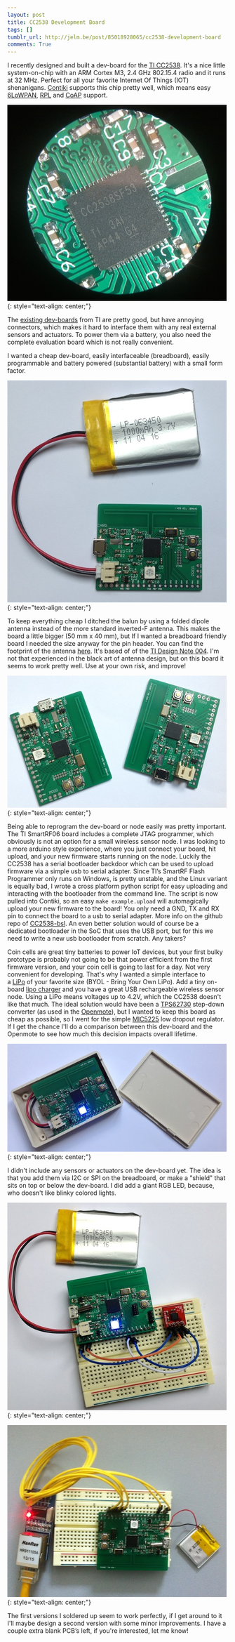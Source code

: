 ```yaml
---
layout: post
title: CC2538 Development Board
tags: []
tumblr_url: http://jelm.be/post/85018928065/cc2538-development-board
comments: True
---
```

I recently designed and built a dev-board for the [TI CC2538](http://www.ti.com/product/cc2538). It's a nice little system-on-chip with an ARM Cortex M3, 2.4 GHz 802.15.4 radio and it runs at 32 MHz. Perfect for all your favorite Internet Of Things (IOT) shenanigans. [Contiki](http://contiki-os.org/) supports this chip pretty well, which means easy [6LoWPAN](http://en.wikipedia.org/wiki/6LoWPAN), [RPL](https://datatracker.ietf.org/doc/rfc6550/) and [CoAP](http://en.wikipedia.org/wiki/Constrained_Application_Protocol) support.

![CC2538 Dev Board](/images/2014-05-07-cc2538-development-board-1.jpg)
{: style="text-align: center;"}

<!--more-->

The [existing dev-boards](http://www.ti.com/tool/cc2538dk) from TI are pretty good, but have annoying connectors, which makes it hard to interface them with any real external sensors and actuators. To power them via a battery, you also need the complete evaluation board which is not really convenient.

I wanted a cheap dev-board, easily interfaceable (breadboard), easily programmable and battery powered (substantial battery) with a small form factor.

![CC2538 Dev Board](/images/2014-05-07-cc2538-development-board-2.jpg)
{: style="text-align: center;"}

To keep everything cheap I ditched the balun by using a folded dipole antenna instead of the more standard inverted-F antenna. This makes the board a little bigger (50 mm x 40 mm), but If I wanted a breadboard friendly board I needed the size anyway for the pin header. You can find the footprint of the antenna [here](https://github.com/JelmerT/Eagle-2.4gHz-folded-dipole-pcb-antenna). It's based of of the [TI Design Note 004](http://www.ti.com/general/docs/lit/getliterature.tsp?baseLiteratureNumber=swra118). I'm not that experienced in the black art of antenna design, but on this board it seems to work pretty well. Use at your own risk, and improve!

![CC2538 Dev Board](/images/2014-05-07-cc2538-development-board-3.jpg)
{: style="text-align: center;"}

Being able to reprogram the dev-board or node easily was pretty important. The TI SmartRF06 board includes a complete JTAG programmer, which obviously is not an option for a small wireless sensor node. I was looking to a more arduino style experience, where you just connect your board, hit upload, and your new firmware starts running on the node. Luckily the CC2538 has a serial bootloader backdoor which can be used to upload firmware via a simple usb to serial adapter. Since TI’s SmartRF Flash Programmer only runs on Windows, is pretty unstable, and the Linux variant is equally bad, I wrote a cross platform python script for easy uploading and interacting with the bootloader from the command line. The script is now pulled into Contiki, so an easy `make example.upload` will automagically upload your new firmware to the board! You only need a GND, TX and RX pin to connect the board to a usb to serial adapter. More info on the github repo of [CC2538-bsl](https://github.com/JelmerT/cc2538-bsl). An even better solution would of course be a dedicated bootloader in the SoC that uses the USB port, but for this we need to write a new usb bootloader from scratch. Any takers?

Coin cells are great tiny batteries to power IoT devices, but your first bulky prototype is probably not going to be that power efficient from the first firmware version, and your coin cell is going to last for a day. Not very convenient for developing. That's why I wanted a simple interface to a [LiPo](http://en.wikipedia.org/wiki/Lithium_polymer_battery) of your favorite size (BYOL - Bring Your Own LiPo). Add a tiny on-board [lipo charger](http://www.microchip.com/wwwproducts/Devices.aspx?dDocName=en024903) and you have a great USB rechargeable wireless sensor node. Using a LiPo means voltages up to 4.2V, which the CC2538 doesn't like that much. The ideal solution would have been a [TPS62730](http://www.ti.com/product/tps62730) step-down converter (as used in the [Openmote](http://www.openmote.com/openmote-cc2538/)), but I wanted to keep this board as cheap as possible, so I went for the simple [MIC5225](http://www.micrel.com/_PDF/mic5225.pdf) low dropout regulator. If I get the chance I'll do a comparison between this dev-board and the Openmote to see how much this decision impacts overall lifetime.

![CC2538 Dev Board](/images/2014-05-07-cc2538-development-board-4.jpg)
{: style="text-align: center;"}

I didn't include any sensors or actuators on the dev-board yet. The idea is that you add them via I2C or SPI on the breadboard, or make a "shield" that sits on top or below the dev-board. I did add a giant RGB LED, because, who doesn't like blinky colored lights.

![CC2538 Dev Board](/images/2014-05-07-cc2538-development-board-5.jpg)
{: style="text-align: center;"}

![CC2538 Dev Board](/images/2014-05-07-cc2538-development-board-6.jpg)
{: style="text-align: center;"}

The first versions I soldered up seem to work perfectly, if I get around to it I'll maybe design a second version with some minor improvements. I have a couple extra blank PCB’s left, if you're interested, let me know!
